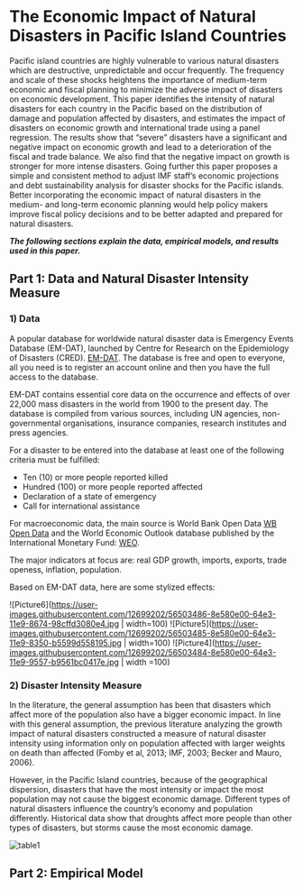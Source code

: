 # The Economic Impact of Natural Disasters in Pacific Island Countries
Pacific island countries are highly vulnerable to various natural disasters which are destructive, unpredictable and occur frequently. The frequency and scale of these shocks heightens the importance of medium-term economic and fiscal planning to minimize the adverse impact of disasters on economic development. This paper identifies the intensity of natural disasters for each country in the Pacific based on the distribution of damage and population affected by disasters, and estimates the impact of disasters on economic growth and international trade using a panel regression. The results show that “severe” disasters have a significant and negative impact on economic growth and lead to a deterioration of the fiscal and trade balance. We also find that the negative impact on growth is stronger for more intense disasters. Going further this paper proposes a simple and consistent method to adjust IMF staff’s economic projections and debt sustainability analysis for disaster shocks for the Pacific islands. Better incorporating the economic impact of natural disasters in the medium- and long-term economic planning would help policy makers improve fiscal policy decisions and to be better adapted and prepared for natural disasters.

**_The following sections explain the data, empirical models, and results used in this paper._**

## Part 1: Data and Natural Disaster Intensity Measure
### 1) Data
A popular database for worldwide natural disaster data is Emergency Events Database (EM-DAT), launched by Centre for Research on the Epidemiology of Disasters (CRED). [EM-DAT](https://www.emdat.be/). The database is free and open to everyone, all you need is to register an account online and then you have the full access to the database. 

EM-DAT contains essential core data on the occurrence and effects of over 22,000 mass disasters in the world from 1900 to the present day. The database is compiled from various sources, including UN agencies, non-governmental organisations, insurance companies, research institutes and press agencies. 

For a disaster to be entered into the database at least one of the following criteria must be fulfilled:
- Ten (10) or more people reported killed
- Hundred (100) or more people reported affected
- Declaration of a state of emergency
- Call for international assistance

For macroeconomic data, the main source is World Bank Open Data [WB Open Data](https://data.worldbank.org/) and the World Economic Outlook database published by the International Monetary Fund: [WEO](https://www.imf.org/external/pubs/ft/weo/2019/01/weodata/index.aspx).

The major indicators at focus are: real GDP growth, imports, exports, trade openess, inflation, population.

Based on EM-DAT data, here are some stylized effects:

![Picture6](https://user-images.githubusercontent.com/12699202/56503486-8e580e00-64e3-11e9-8674-98cffd3080e4.jpg | width=100)
![Picture5](https://user-images.githubusercontent.com/12699202/56503485-8e580e00-64e3-11e9-8350-b5599d558195.jpg | width=100)
![Picture4](https://user-images.githubusercontent.com/12699202/56503484-8e580e00-64e3-11e9-9557-b9561bc0417e.jpg | width =100)

### 2) Disaster Intensity Measure
In the literature, the general assumption has been that disasters which affect more of the population also have a bigger economic impact. In line with this general assumption, the previous literature analyzing the growth impact of natural disasters constructed a measure of natural disaster intensity using information only on population affected with larger weights on death than affected (Fomby et al, 2013; IMF, 2003; Becker and Mauro, 2006).

However, in the Pacific Island countries, because of the geographical dispersion, disasters that have the most intensity or impact the most population may not cause the biggest economic damage. Different types of natural disasters influence the country’s economy and population differently. Historical data show that droughts affect more people than other types of disasters, but storms cause the most economic damage. 

![table1](https://user-images.githubusercontent.com/12699202/56671806-41ab3900-6683-11e9-90a8-b14627570254.jpg)



## Part 2: Empirical Model





